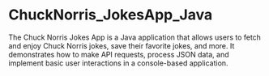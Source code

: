 # ChuckNorris_JokesApp_Java
The Chuck Norris Jokes App is a Java application that allows users to fetch and enjoy Chuck Norris jokes, save their favorite jokes, and more. It demonstrates how to make API requests, process JSON data, and implement basic user interactions in a console-based application.
